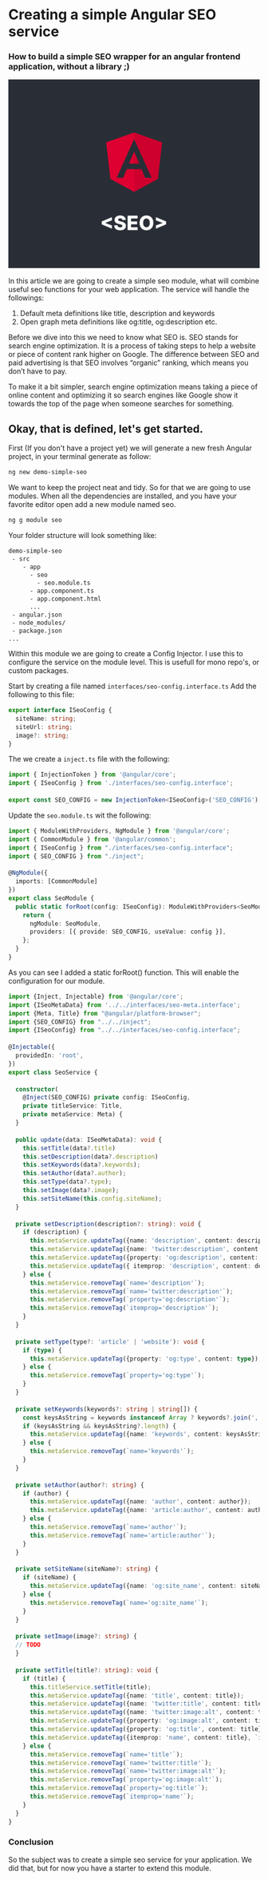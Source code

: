 # Creating a simple Angular SEO service

### How to build a simple SEO wrapper for an angular frontend application, without a library ;)

![title](angular-seo.png)

In this article we are going to create a simple seo module, what will combine useful seo functions for your web application. The service will handle the followings:

1. Default meta definitions like title, description and keywords
2. Open graph meta definitions like og:title, og:description etc.

Before we dive into this we need to know what SEO is. SEO stands for search engine optimization. It is a process of taking steps to help a website or piece of content rank higher on Google. The difference between SEO and paid advertising is that SEO involves “organic” ranking, which means you don’t have to pay.

To make it a bit simpler, search engine optimization means taking a piece of online content and optimizing it so search engines like Google show it towards the top of the page when someone searches for something.

## Okay, that is defined, let's get started.

First (If you don't have a project yet) we will generate a new fresh Angular project, in your terminal generate as follow:

```bash
ng new demo-simple-seo
```

We want to keep the project neat and tidy. So for that we are going to use modules. When all the dependencies are installed, and you have your favorite editor open add a new module named seo.

```bash
ng g module seo
```
Your folder structure will look something like:

```editor
demo-simple-seo
 - src
 	- app
 	  - seo 
 	    - seo.module.ts
 	  - app.component.ts
 	  - app.component.html
 	  ...
 - angular.json
 - node_modules/
 - package.json
...

```
Within this module we are going to create a Config Injector. I use this to configure the service on the module level. This is usefull for mono repo's, or custom packages.

Start by creating a file named ```interfaces/seo-config.interface.ts```
Add the following to this file:

```typescript
export interface ISeoConfig {
  siteName: string;
  siteUrl: string;
  image?: string;
}
```
The we create a ```inject.ts``` file with the following:

```typescript
import { InjectionToken } from '@angular/core';
import { ISeoConfig } from './interfaces/seo-config.interface';

export const SEO_CONFIG = new InjectionToken<ISeoConfig>('SEO_CONFIG');
```

Update the ```seo.module.ts``` wit the following:

```typescript
import { ModuleWithProviders, NgModule } from '@angular/core';
import { CommonModule } from '@angular/common';
import { ISeoConfig } from "./interfaces/seo-config.interface";
import { SEO_CONFIG } from "./inject";

@NgModule({
  imports: [CommonModule]
})
export class SeoModule {
  public static forRoot(config: ISeoConfig): ModuleWithProviders<SeoModule> {
    return {
      ngModule: SeoModule,
      providers: [{ provide: SEO_CONFIG, useValue: config }],
    };
  }
}

```
As you can see I added a static forRoot() function. This will enable the configuration for our module.

```typescript
import {Inject, Injectable} from '@angular/core';
import {ISeoMetaData} from '../../interfaces/seo-meta.interface';
import {Meta, Title} from "@angular/platform-browser";
import {SEO_CONFIG} from "../../inject";
import {ISeoConfig} from "../../interfaces/seo-config.interface";

@Injectable({
  providedIn: 'root',
})
export class SeoService {

  constructor(
    @Inject(SEO_CONFIG) private config: ISeoConfig,
    private titleService: Title,
    private metaService: Meta) {
  }

  public update(data: ISeoMetaData): void {
    this.setTitle(data?.title)
    this.setDescription(data?.description)
    this.setKeywords(data?.keywords);
    this.setAuthor(data?.author);
    this.setType(data?.type);
    this.setImage(data?.image);
    this.setSiteName(this.config.siteName);
  }

  private setDescription(description?: string): void {
    if (description) {
      this.metaService.updateTag({name: 'description', content: description });
      this.metaService.updateTag({name: 'twitter:description', content: description });
      this.metaService.updateTag({property: 'og:description', content: description });
      this.metaService.updateTag({ itemprop: 'description', content: description }, `itemprop='description'`);
    } else {
      this.metaService.removeTag(`name='description'`);
      this.metaService.removeTag(`name='twitter:description'`);
      this.metaService.removeTag(`property='og:description'`);
      this.metaService.removeTag(`itemprop='description'`);
    }
  }

  private setType(type?: 'article' | 'website'): void {
    if (type) {
      this.metaService.updateTag({property: 'og:type', content: type});
    } else {
      this.metaService.removeTag(`property='og:type'`);
    }
  }

  private setKeywords(keywords?: string | string[]) {
    const keysAsString = keywords instanceof Array ? keywords?.join(',') : keywords;
    if (keysAsString && keysAsString?.length) {
      this.metaService.updateTag({name: 'keywords', content: keysAsString});
    } else {
      this.metaService.removeTag(`name='keywords'`);
    }
  }

  private setAuthor(author?: string) {
    if (author) {
      this.metaService.updateTag({name: 'author', content: author});
      this.metaService.updateTag({name: 'article:author', content: author});
    } else {
      this.metaService.removeTag(`name='author'`);
      this.metaService.removeTag(`name='article:author'`);
    }
  }

  private setSiteName(siteName?: string) {
    if (siteName) {
      this.metaService.updateTag({name: 'og:site_name', content: siteName});
    } else {
      this.metaService.removeTag(`name='og:site_name'`);
    }
  }

  private setImage(image?: string) {
  // TODO
  }

  private setTitle(title?: string): void {
    if (title) {
      this.titleService.setTitle(title);
      this.metaService.updateTag({name: 'title', content: title});
      this.metaService.updateTag({name: 'twitter:title', content: title});
      this.metaService.updateTag({name: 'twitter:image:alt', content: title});
      this.metaService.updateTag({property: 'og:image:alt', content: title});
      this.metaService.updateTag({property: 'og:title', content: title});
      this.metaService.updateTag({itemprop: 'name', content: title}, `itemprop='name'`);
    } else {
      this.metaService.removeTag(`name='title'`);
      this.metaService.removeTag(`name='twitter:title'`);
      this.metaService.removeTag(`name='twitter:image:alt'`);
      this.metaService.removeTag(`property='og:image:alt'`);
      this.metaService.removeTag(`property='og:title'`);
      this.metaService.removeTag(`itemprop='name'`);
    }
  }
}

```


### Conclusion
So the subject was to create a simple seo service for your application.
We did that, but for now you have a starter to extend this module.
 
